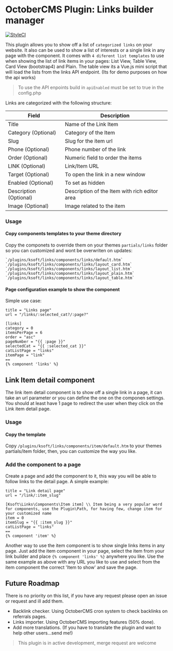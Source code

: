 # OctoberCMS Plugin: Links builder manager

[![StyleCI](https://styleci.io/repos/99113402/shield?branch=master)](https://styleci.io/repos/99113402)

This plugin allows you to show off a list of `categorized links` on your website. It also can be used to show a list of interests or a single link in any page with the component.
It comes with `4 diferent list templates` to use when showing the list of link items in your pages: List View, Table View, Card View (bootstrap4) and Plain.
The table view its a Vue.js mini script that will load the lists from the links API endpoint. (Its for demo purposes on how the api works)

> To use the API enpoints build in `apiEnabled` must be set to true in the config.php

Links are categorized with the following structure:

**Field**               | **Description**
------------------------|--------------------
Title                   | Name of the Link Item
Category (Optional)     | Category of the Item
Slug                    | Slug for the item url
Phone (Optional)        | Phone number of the link
Order (Optional)        | Numeric field to order the items
LINK (Optional)         | Link/Item URL
Target (Optional)       | To open the link in a new window
Enabled (Optional)      | To set as hidden
Description (Optional)  | Description of the Item with rich editor area
Image (Optional)        | Image related to the item


### Usage
#### Copy components templates to your theme directory
Copy the componets to override them on your themes `partials/links` folder so you can customized and wont be overwriten on updates:
~~~
`/plugins/ksoft/links/components/links/default.htm`
`/plugins/ksoft/links/components/links/layout_card.htm`
`/plugins/ksoft/links/components/links/layout_list.htm`
`/plugins/ksoft/links/components/links/layout_plain.htm`
`/plugins/ksoft/links/components/links/layout_table.htm`
~~~

#### Page configuration example to show the component

Simple use case:
~~~
title = "Links page"
url = "/links/:selected_cat?/:page?"

[links]
category = 0
itemsPerPage = 6
order = "asc"
pageNumber = "{{ :page }}"
selectedCat = "{{ :selected_cat }}"
catListPage = "links"
itemPage = "link"
==
{% component 'links' %}
~~~




## Link Item detail component

The link item detail component is to show off a single link in a page, it can take an url parameter or you can define the one on the componen settings.
You should at least have 1 page to redirect the user when they click on the Link item detail page.

### Usage
#### Copy the template
Copy `/plugins/ksoft/links/components/item/default.htm` to your themes partials/item folder, then, you can customize the way you like.


### Add the component to a page
Create a page and add the component to it, this way you will be able to follow links to the detail page.
A simple example:
~~~
title = "Link detail page"
url = "/link/:item_slug"

[Ksoft\Links\Components\Item item] \\ Item being a very popular word for components, use the Plugin\Path, for having few, change item for your customized name
item = 0
itemSlug = "{{ :item_slug }}"
catListPage = "links"
==
{% component 'item' %}
~~~

Another way to use the item component is to show single links items in any page. Just add the item component in your page, select the item from your link builder and place `{% component 'links' %}` anywhere you like.
Use the same example as above with any URL you like to use and select from the item component the correct 'Item to show' and save the page.


## Future Roadmap

There is no priority on this list, if you have any request please open an issue or request and ill add them.

- Backlink checker. Using OctoberCMS cron system to check backlinks on referrals pages.
- Links importer. Using OctoberCMS importing features (50% done).
- Add more translations. (If you have to translate the plugin and want to help other users...send me!)



> This plugin is in active development, merge request are welcome
